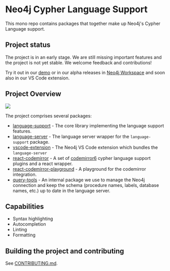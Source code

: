 # Neo4j Cypher Language Support

This mono repo contains packages that together make up Neo4j's Cypher Language support.

## Project status

The project is in an early stage. We are still missing important features and the project is not yet stable. We welcome feedback and contributions!

Try it out in our [demo](https://neo4j.github.io/cypher-language-support/) or in our alpha releases in [Neo4j Workspace](https://workspace.neo4j.io) and soon also in our VS Code extension.

## Project Overview

![](./imgs/repo-overview.png)

The project comprises several packages:

- [language-support](./packages/language-support/README.md) - The core library implementing the language support features.
- [language-server](./packages/language-server/README.md) - The language server wrapper for the `language-support` package.
- [vscode-extension](./packages/vscode-extension/README.md) - The Neo4j VS Code extension which bundles the `language-server`
- [react-codemirror](./packages/react-codemirror/README.md) - A set of [codemirror6](https://codemirror.net/) cypher language support plugins and a react wrapper.
- [react-codemirror-playground](./packages/react-codemirror-playground/README.md) - A playground for the codemirror integration.
- [query-tools](./packages/query-tools/README.md) - An internal package we use to manage the Neo4j connection and keep the schema (procedure names, labels, database names, etc.) up to date in the language server.

## Capabilities

- Syntax highlighting
- Autocompletion
- Linting
- Formatting

## Building the project and contributing

See [CONTRIBUTING.md](./CONTRIBUTING.md).
